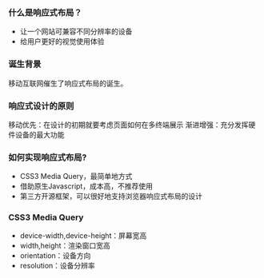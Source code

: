 ### 什么是响应式布局？

* 让一个网站可兼容不同分辨率的设备
* 给用户更好的视觉使用体验

### 诞生背景
移动互联网催生了响应式布局的诞生。

### 响应式设计的原则
移动优先：在设计的初期就要考虑页面如何在多终端展示
渐进增强：充分发挥硬件设备的最大功能

### 如何实现响应式布局?

* CSS3 Media Query，最简单地方式
* 借助原生Javascript，成本高，不推荐使用
* 第三方开源框架，可以很好地支持浏览器响应式布局的设计

### CSS3 Media Query

* device-width,device-height：屏幕宽高
* width,height：渲染窗口宽高
* orientation：设备方向
* resolution：设备分辨率



















